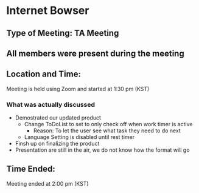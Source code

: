 # Internet Bowser 
## Type of Meeting: TA Meeting
## All members were present during the meeting
## Location and Time:
Meeting is held using Zoom and started at 1:30 pm (KST)

### What was actually discussed 
- Demostrated our updated product
  - Change ToDoList to set to only check off when work timer is active
    - Reason: To let the user see what task they need to do next 
  - Language Setting is disabled until rest timer 
- Finsh up on finalizing the product 
- Presentation are still in the air, we do not know how the format will go 

## Time Ended: 
Meeting ended at 2:00 pm (KST)
